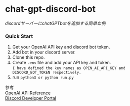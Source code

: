 # chat-gpt-discord-bot
_discordサーバーにchatGPTbotを追加する簡単な例_

### Quick Start
1. Get your OpenAI API key and discord bot token.
2. Add bot in your discord server.
3. Clone this repo.
4. Create `.env` file and add your API key and token.</br>
```I have defined the key names as OPEN_AI_API_KEY and DISCORD_BOT_TOKEN respectively.```<br/>
5. run `python3 or python run.py`


参考<br/>
[OpenAI API Reference](https://platform.openai.com/docs/api-reference/introduction)<br/>
[Discord Developer Portal](https://discord.com/developers/applications)
